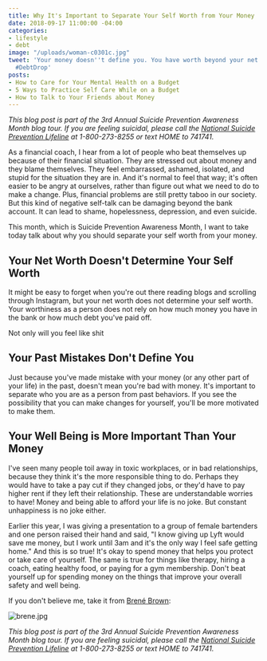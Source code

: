 ```yaml
---
title: Why It's Important to Separate Your Self Worth from Your Money
date: 2018-09-17 11:00:00 -04:00
categories:
- lifestyle
- debt
image: "/uploads/woman-c0301c.jpg"
tweet: 'Your money doesn''t define you. You have worth beyond your net worth. #EndTheStigma
  #DebtDrop'
posts:
- How to Care for Your Mental Health on a Budget
- 5 Ways to Practice Self Care While on a Budget
- How to Talk to Your Friends about Money
---
```


*This blog post is part of the 3rd Annual Suicide Prevention Awareness Month blog tour. If you are feeling suicidal, please call the [National Suicide Prevention Lifeline](https://suicidepreventionlifeline.org/) at 1-800-273-8255 or text HOME to 741741.*

As a financial coach, I hear from a lot of people who beat themselves up because of their financial situation. They are stressed out about money and they blame themselves. They feel embarrassed, ashamed, isolated, and stupid for the situation they are in. And it's normal to feel that way; it's often easier to be angry at ourselves, rather than figure out what we need to do to make a change. Plus, financial problems are still pretty taboo in our society. But this kind of negative self-talk can be damaging beyond the bank account. It can lead to shame, hopelessness, depression, and even suicide.

This month, which is Suicide Prevention Awareness Month, I want to take today talk about why you should separate your self worth from your money.

## Your Net Worth Doesn't Determine Your Self Worth

It might be easy to forget when you're out there reading blogs and scrolling through Instagram, but your net worth does not determine your self worth. Your worthiness as a person does not rely on how much money you have in the bank or how much debt you've paid off.

Not only will you feel like shit

## Your Past Mistakes Don't Define You

Just because you've made mistake with your money (or any other part of your life) in the past, doesn't mean you're bad with money. It's important to separate who you are as a person from past behaviors. If you see the possibility that you can make changes for yourself, you'll be more motivated to make them.

## Your Well Being is More Important Than Your Money

I've seen many people toil away in toxic workplaces, or in bad relationships, because they think it's the more responsible thing to do. Perhaps they would have to take a pay cut if they changed jobs, or they'd have to pay higher rent if they left their relationship. These are understandable worries to have! Money and being able to afford your life is no joke. But constant unhappiness is no joke either. 

Earlier this year, I was giving a presentation to a group of female bartenders and one person raised their hand and said, "I know giving up Lyft would save me money, but I work until 3am and it's the only way I feel safe getting home." And this is so true! It's okay to spend money that helps you protect or take care of yourself. The same is true for things like therapy, hiring a coach, eating healthy food, or paying for a gym membership. Don't beat yourself up for spending money on the things that improve your overall safety and well being. 

If you don't believe me, take it from [Brené Brown](https://brenebrown.com/):

![brene.jpg](/uploads/brene.jpg)

*This blog post is part of the 3rd Annual Suicide Prevention Awareness Month blog tour. If you are feeling suicidal, please call the [National Suicide Prevention Lifeline](https://suicidepreventionlifeline.org/) at 1-800-273-8255 or text HOME to 741741.*